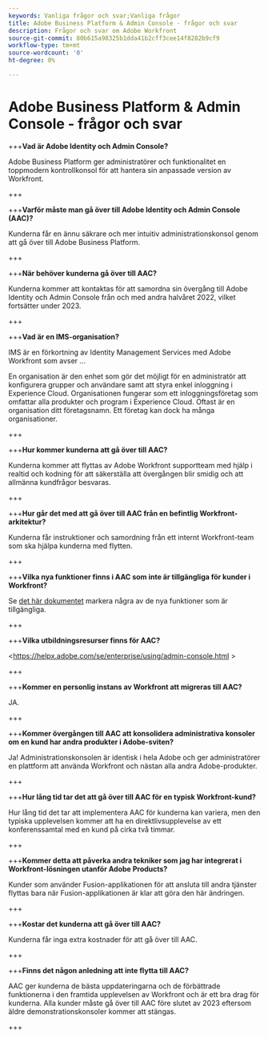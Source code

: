 ```yaml
---
keywords: Vanliga frågor och svar;Vanliga frågor
title: Adobe Business Platform & Admin Console - frågor och svar
description: Frågor och svar om Adobe Workfront
source-git-commit: 80b615a98325b1dda41b2cff3cee14f8282b9cf9
workflow-type: tm+mt
source-wordcount: '0'
ht-degree: 0%

---
```


# Adobe Business Platform &amp; Admin Console - frågor och svar

+++**Vad är Adobe Identity och Admin Console?**

Adobe Business Platform ger administratörer och funktionalitet en toppmodern kontrollkonsol för att hantera sin anpassade version av Workfront.

+++

+++**Varför måste man gå över till Adobe Identity och Admin Console (AAC)?**

Kunderna får en ännu säkrare och mer intuitiv administrationskonsol genom att gå över till Adobe Business Platform.

+++

+++**När behöver kunderna gå över till AAC?**

Kunderna kommer att kontaktas för att samordna sin övergång till Adobe Identity och Admin Console från och med andra halvåret 2022, vilket fortsätter under 2023.

+++

+++**Vad är en IMS-organisation?**

IMS är en förkortning av Identity Management Services med Adobe Workfront som avser ...

En organisation är den enhet som gör det möjligt för en administratör att konfigurera grupper och användare samt att styra enkel inloggning i Experience Cloud. Organisationen fungerar som ett inloggningsföretag som omfattar alla produkter och program i Experience Cloud. Oftast är en organisation ditt företagsnamn. Ett företag kan dock ha många organisationer.

+++

+++**Hur kommer kunderna att gå över till AAC?**

Kunderna kommer att flyttas av Adobe Workfront supportteam med hjälp i realtid och kodning för att säkerställa att övergången blir smidig och att allmänna kundfrågor besvaras.

+++

+++**Hur går det med att gå över till AAC från en befintlig Workfront-arkitektur?**

Kunderna får instruktioner och samordning från ett internt Workfront-team som ska hjälpa kunderna med flytten.

+++

+++**Vilka nya funktioner finns i AAC som inte är tillgängliga för kunder i Workfront?**

Se [det här dokumentet](overview.md) markera några av de nya funktioner som är tillgängliga.

+++

+++**Vilka utbildningsresurser finns för AAC?**

&lt;https://helpx.adobe.com/se/enterprise/using/admin-console.html >

+++

+++**Kommer en personlig instans av Workfront att migreras till AAC?**

JA.

+++

+++**Kommer övergången till AAC att konsolidera administrativa konsoler om en kund har andra produkter i Adobe-sviten?**

Ja! Administrationskonsolen är identisk i hela Adobe och ger administratörer en plattform att använda Workfront och nästan alla andra Adobe-produkter.

+++

+++**Hur lång tid tar det att gå över till AAC för en typisk Workfront-kund?**

Hur lång tid det tar att implementera AAC för kunderna kan variera, men den typiska upplevelsen kommer att ha en direktlivsupplevelse av ett konferenssamtal med en kund på cirka två timmar.

+++

+++**Kommer detta att påverka andra tekniker som jag har integrerat i Workfront-lösningen utanför Adobe Products?**

Kunder som använder Fusion-applikationen för att ansluta till andra tjänster flyttas bara när Fusion-applikationen är klar att göra den här ändringen.

+++

+++**Kostar det kunderna att gå över till AAC?**

Kunderna får inga extra kostnader för att gå över till AAC.

+++

+++**Finns det någon anledning att inte flytta till AAC?**

AAC ger kunderna de bästa uppdateringarna och de förbättrade funktionerna i den framtida upplevelsen av Workfront och är ett bra drag för kunderna. Alla kunder måste gå över till AAC före slutet av 2023 eftersom äldre demonstrationskonsoler kommer att stängas.

+++
